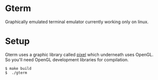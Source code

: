 # Gterm

Graphically emulated terminal emulator currently working only on linux.

# Setup

Gterm uses a graphic library called [pixel](https://github.com/faiface/pixel) which underneath uses OpenGL. So you'll need OpenGL development libraries for compilation.

```
$ make build
$  ./gterm
```
